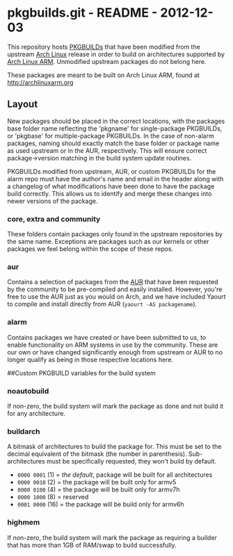 # pkgbuilds.git - README - 2012-12-03
This repository hosts
[PKGBUILDs](https://wiki.archlinux.org/index.php/PKGBUILD) that have been
modified from the upstream [Arch Linux](http://archlinux.org) release in order
to build on architectures supported by [Arch Linux
ARM](http://archlinuxarm.org).  Unmodified upstream packages do not belong
here.

These packages are meant to be built on Arch Linux ARM, found at
http://archlinuxarm.org


## Layout
New packages should be placed in the correct locations, with the packages base
folder name reflecting the 'pkgname' for single-package PKGBUILDs, or 'pkgbase'
for multiple-package PKGBUILDs.  In the case of non-alarm packages, naming
should exactly match the base folder or package name as used upstream or in the
AUR, respectively.  This will ensure correct package->version matching in the
build system update routines.

PKGBUILDs modified from upstream, AUR, or custom PKGBUILDs for the alarm repo
must have the author's name and email in the header along with a changelog of
what modifications have been done to have the package build correctly.  This
allows us to identify and merge these changes into newer versions of the
package.

### core, extra and community
These folders contain packages only found in the upstream repositories by the
same name.  Exceptions are packages such as our kernels or other packages we
feel belong within the scope of these repos.

### aur
Contains a selection of packages from the [AUR](https://aur.archlinux.org/
"Arch User Repository") that have been requested by the community to be
pre-compiled and easily installed.  However, you're free to use the AUR just as
you would on Arch, and we have included Yaourt to compile and install directly
from AUR (`yaourt -AS packagename`).

### alarm
Contains packages we have created or have been submitted to us, to enable
functionality on ARM systems in use by the community.  These are our own or
have changed significantly enough from upstream or AUR to no longer qualify as
being in those respective locations here.


##Custom PKGBUILD variables for the build system

### noautobuild
If non-zero, the build system will mark the package as done and not build it
for any architecture.

### buildarch
A bitmask of architectures to build the package for.  This must be set to the
decimal equivalent of the bitmask (the number in parenthesis).
Sub-architectures must be specifically requested, they won't build by default.

* `0000 0001` (1) = *the default*, package will be built for all architectures
* `0000 0010` (2) = the package will be built only for armv5
* `0000 0100` (4) = the package will be built only for armv7h
* `0000 1000` (8) = reserved
* `0001 0000` (16) = the package will be build only for armv6h

### highmem
If non-zero, the build system will mark the package as requiring a builder that
has more than 1GB of RAM/swap to build successfully.
